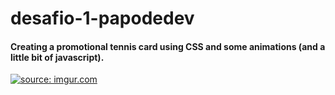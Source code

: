 # desafio-1-papodedev

#### Creating a promotional tennis card using CSS and some animations (and a little bit of javascript).
<a href="https://imgur.com/ioRqvQN"><img src="https://i.imgur.com/ioRqvQN.gif" title="source: imgur.com" /></a>

